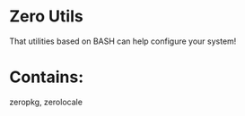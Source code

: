 Zero Utils
======

That utilities based on BASH can help configure your system!

Contains:
======
zeropkg, zerolocale
